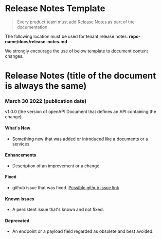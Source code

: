 # Release Notes Template

<!-- theme: success -->
> Every product team must add Release Notes as part of the documentation.

The following location must be used for tenant release notes: **repo-name/docs/release-notes.md**

We strongly encourage the use of below template to document content changes.
  
# Release Notes (title of the document is always the same)

### March 30 2022 (publication date)

v1.0.0 (the version of openAPI Document that defines an API containing the change)

#### What's New
- Something new that was added or introduced like a documents or a services.

#### Enhancements
- Description of an improvement or a change.

#### Fixed
- github issue that was fixed. [Possible github issue link ](https://github.com/Fiserv/Support/issues)

#### Known Issues
- A persistent issue that's known and not fixed.

#### Deprecated
- An endpoint or a payload field regarded as obsolete and best avoided.
